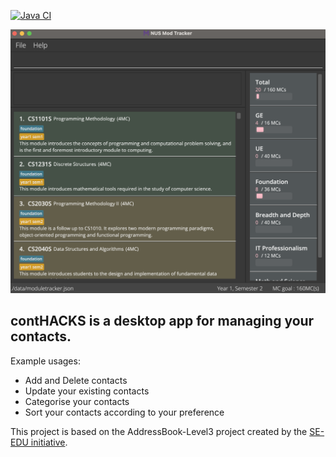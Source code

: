 [![Java CI](https://github.com/AY2122S1-CS2103T-T09-2/tp/actions/workflows/gradle.yml/badge.svg)](https://github.com/AY2122S1-CS2103T-T09-2/tp/actions/workflows/gradle.yml)

![Ui](docs/images/Ui.png)

## contHACKS is a desktop app for managing your contacts.<br>



  Example usages:
  * Add and Delete contacts
  * Update your existing contacts
  * Categorise your contacts
  * Sort your contacts according to your preference

This project is based on the AddressBook-Level3 project created by the [SE-EDU initiative](https://se-education.org).
